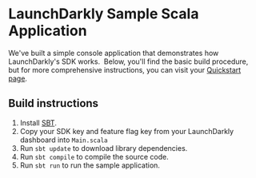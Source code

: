 # LaunchDarkly Sample Scala Application

We've built a simple console application that demonstrates how LaunchDarkly's SDK works.  Below, you'll find the basic build procedure, but for more comprehensive instructions, you can visit your [Quickstart page](https://app.launchdarkly.com/quickstart#/).

## Build instructions

1. Install [SBT](https://www.scala-sbt.org/).
2. Copy your SDK key and feature flag key from your LaunchDarkly dashboard into `Main.scala`
3. Run `sbt update` to download library dependencies.
4. Run `sbt compile` to compile the source code.
5. Run `sbt run` to run the sample application.
